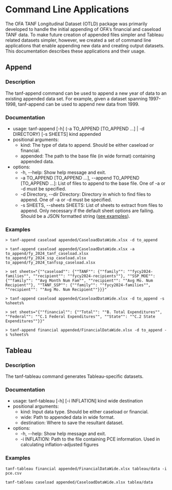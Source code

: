# Command Line Applications

The OFA TANF Longitudinal Dataset (OTLD) package was primarily developed to handle the initial appending of OFA's financial and caseload TANF data. To make future creation of appended files simpler and Tableau related datasets simpler, however, we created a set of command line applications that enable appending new data and creating output datasets. This documentation describes these applications and their usage.

## Append

### Description

The tanf-append command can be used to append a new year of data to an existing appended data set. For example, given a dataset spanning 1997-1998, tanf-append can be used to append new data from 1999.

### Documentation

- usage: tanf-append [-h] (-a TO_APPEND [TO_APPEND ...] | -d DIRECTORY) [-s SHEETS] kind appended
- positional arguments:
  - kind: The type of data to append. Should be either caseload or financial.
  - appended: The path to the base file (in wide format) containing appended data.
- options:
  - -h, --help: Show help message and exit.
  - -a TO_APPEND [TO_APPEND ...], --append TO_APPEND [TO_APPEND ...]: List of files to append to the base file. One of -a or -d must be specified.
  - -d Directory, --dir Directory: Directory in which to find files to append. One of -a or -d must be specified.
  - -s SHEETS, --sheets SHEETS: List of sheets to extract from files to append. Only necessary if the default sheet options are failing. Should be a JSON formatted string ([see examples](#examples)).

### Examples

```
> tanf-append caseload appended/CaseloadDataWide.xlsx -d to_append
```

```
> tanf-append caseload appended/CaseloadDataWide.xlsx -a to_append/fy_2024_tanf_caseload.xlsx to_append/fy_2024_ssp_caseload.xlsx to_append/fy_2024_tanfssp_caseload.xlsx
```

```
> set sheets="{""caseload"": {""TANF"": {""family"": ""fycy2024-families"", ""recipient"": ""fycy2024-recipients""}, ""SSP_MOE"": {""family"": ""Avg Month Num Fam"", ""recipient"": ""Avg Mo. Num Recipient""}, ""TANF_SSP"": {""family"": ""fycy2024-families"", ""recipient"": ""Avg Mo. Num Recipient""}}}"

> tanf-append caseload appended/CaseloadDataWide.xlsx -d to_append -s %sheets%
```

```
> set sheets="{""financial"": {""Total"": ""B. Total Expenditures"", ""Federal"": ""C.1 Federal Expenditures"", ""State"": ""C.2 State Expenditures""}}"

> tanf-append financial appended/FinancialDataWide.xlsx -d to_append -s %sheets%
```

## Tableau

### Description

The tanf-tableau command generates Tableau-specific datasets.

### Documentation

- usage: tanf-tableau [-h] [-i INFLATION] kind wide destination
- positional arguments:
  - kind: Input data type. Should be either caseload or financial.
  - wide: Path to appended data in wide format.
  - destination: Where to save the resultant dataset.
- options:
  - -h, --help: Show help message and exit.
  - -i INFLATION: Path to the file containing PCE information. Used in calculating inflation-adjusted figures

### Examples

```
tanf-tableau financial appended/FinancialDataWide.xlsx tableau/data -i pce.csv
```

```
tanf-tableau caseload appended/CaseloadDataWide.xlsx tablea/data
```